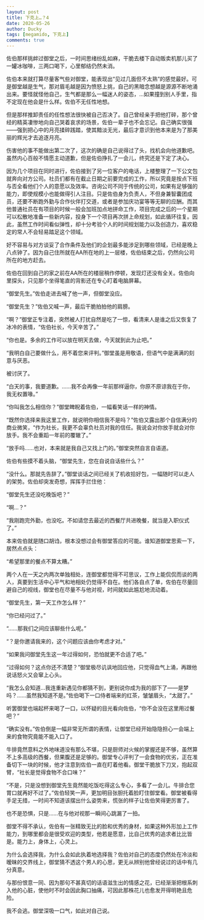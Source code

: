 ```yaml
---
layout: post
title: 下克上…？4
date: 2020-05-26
author: Ducky 
tags: [megamido, 下克上]
comments: true
---
```

佐伯那样挑衅过御堂之后，一时间思绪纷乱如麻，干脆去楼下自动贩卖机那儿买了一罐冰咖啡，三两口喝下，心里郁结仍然未消。

佐伯本来就打算尽量客气些对御堂，能表现出“见过几面但不太熟”的感觉最好。可是御堂越是生气，那对眉毛越是因为愤怒上挑，自己的黑暗念想越是源源不断地涌出来。要怪就怪他自己，生气都是那么一幅迷人的姿态，…如果撞到别人手里，指不定现在他会是什么样。佐伯不无任性地想。

但是那样推卸责任的任性想法很快被自己否决了。自己曾经亲手把他打碎，那个曾经的精英凄惨地向自己哭着哀求的场景，佐伯一辈子也不会忘记。自己确实很强——强到把心中的月亮揉碎践踏，使其黯淡无光，最后才意识到他本来是为了那美丽的辉光才去追逐月亮。

伤害他的事不能做出第二次了，这次的确是自己说得过了头，找机会向他道歉吧。虽然内心百般不情愿主动道歉，但是佐伯挣扎了一会儿，终究还是下定了决心。


因为几个项目在同时进行，佐伯接到了另一位客户的电话，上楼整理了一下公文包就奔向对方公司。社员们都有在截止日期之前要完成的工作，所以究竟是按点下班与否全看他们个人的意愿以及效率。咨询公司不同于传统的公司，如果有足够强的能力，即使规模小也能做得引人注目。只是佐伯身为负责人，不但身兼智囊团成员，还要不断跑外勤与合作伙伴打交道，或者是参加庆功宴等等无聊的应酬。而其他普通社员在有项目的时候一般会加班加点地拼命工作，项目完成之后的一个星期可以松散地准备一些新内容，投身下一个项目再次拼上命规划，如此循环往复。因此，虽然工作时间看似弹性，却十分考验个人的时间规划能力以及创造力，喜欢稳定的常人不会轻易踏足这个领域。


好不容易与对方谈妥了合作条件及他们的企划最多能涉足到哪些领域，已经是晚上八点钟了。因为自己住所就在AA所在地的上一层楼，佐伯结束之后，仍然向公司所在的地方赶去。


佐伯在回到自己的家之前在AA所在的楼层稍作停顿，发现灯还没有全关。佐伯向里探头，只见那个坐得笔直的背影还在专心盯着电脑屏幕。

“御堂先生。”佐伯走进去喊了他一声，但御堂没应。

“御堂先生？”佐伯又喊一声，最后干脆拍拍他的肩膀。

“啊？”御堂正专注着，突然被人打扰自然是吃了一惊，看清来人是谁之后又恢复了冰冷的表情，“佐伯社长，今天辛苦了。”

“你也是。多余的工作可以放在明天去做，今天就到此为止吧。”

“我明白自己要做什么，用不着您来评判。”御堂虽是用敬语，但语气中是满满的刻意与厌恶。

被讨厌了。

“白天的事，我要道歉。……我不会再像一年前那样逼你，你原不原谅我在于你，我无权置喙。”

“你叫我怎么相信你？”御堂睥睨着佐伯，一幅看笑话一样的神情。

“既然你选择来我这里工作，就说明你相信我不是吗？”佐伯又露出那个自信满分的商业微笑，“作为社长，我更不会辜负社员对我的信任。我说会对你放手就会对你放手。我不会重蹈一年前的覆辙了。”

“放手吗……也对，本来就是我自己又找上门的。”御堂突然自言自语道。

佐伯有些摸不着头脑，“御堂先生，您在自说自话些什么？”

“没什么。那就先告辞了。”御堂谈话之间已经关了机收拾好包，一幅随时可以走人的架势。佐伯却突发奇想，挥挥手拦住他：

“御堂先生还没吃晚饭吧？”

“啊…？”

“我刚跑完外勤，也没吃。不如请您去最近的西餐厅共进晚餐，就当是入职仪式了。”

本来佐伯就是随口胡诌，根本没想过会有御堂答应的可能。谁知道御堂思索一下，居然点点头：

“希望那里的餐点不算太糟。”


两个人在一天之内两次单独相处，连御堂都觉得不可思议，工作上能侃侃而谈的两人，真要到生活中心平气和地相处仍觉得不自在。他们各自点了单，佐伯在尽量回避自己的视线，御堂也在尽量不与他对视，时间就如此尴尬地流动着。

“御堂先生，第一天工作怎么样？”

“你已经问过了。”

“……那我们之间应该聊些什么呢。”

“？是你邀请我来的，这个问题应该由你考虑才对。”

“如果我问御堂先生这一年过得如何，恐怕就更不合适了吧。”

“过得如何？这点你还不清楚？”御堂极尽讥讽地回应他，只觉得血气上涌，再跟他说话怒火又会窜上心头。

“我怎么会知道…我连重新遇见你都猜不到，更别说你成为我的部下了——是梦吗？……虽然我知道不是。”佐伯喝下一口侍者端来的红茶，皱皱眉头，“太甜了。”

听罢御堂也端起杯来喝了一口，以怀疑的目光看向佐伯，“你不会没在这里用过餐吧？”

“确实没有。”佐伯倒是一幅非常无所谓的表情，让御堂已经开始隐隐担心一会端上来的食物究竟能不能入口了。


牛排竟然意料之外地味道没有那么不堪，只是厨师对火候的掌握还是不够，虽然算不上多高级的西餐，但果腹还是足够的。御堂专心评判了一会食物的优劣，正在准备切下一块的时候，他才注意到佐伯一直在盯着他看。御堂干脆放下刀叉，抱起双臂，“社长是觉得食物不合口味？”

“不是，只是没想到御堂先生竟然能吃饭吃得这么专心，多看了一会儿。牛排合您胃口就再好不过了。”佐伯轻笑一声，更加明目张胆托着脸盯住御堂看。御堂被看得手足无措，一时间不知道该摆出什么姿势来，慌张的样子让佐伯笑得更厉害了。

也不是恐惧，只是……在与他对视那一瞬间心跳漏了一拍。

御堂不得不承认，佐伯有一张精致无比的脸和优秀的身材，如果这种外形加上工作能力，到哪里都会是很受欢迎的类型，他若是愿意，比自己优秀的追求者比比皆是。能力上，身体上，心灵上。

为什么会选择我，为什么会如此执着地选择我？佐伯对自己的态度仍然处在冷淡和暧昧的交界线上，御堂猜不透这个男人的心思，更无从辨别他曾经说过的话中有几分真意。

与那份恨意一同、因为那句不甚真切的话语滋生出的情感之花，已经渐渐把根系刺入他的心脏，使他时不时会因此胸口抽痛，可因此那株花儿也愈发开得明艳且危险。

我不会逃。御堂深吸一口气，如此对自己说。
